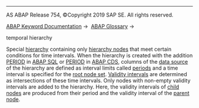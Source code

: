   

* * *

AS ABAP Release 754, ©Copyright 2019 SAP SE. All rights reserved.

[ABAP Keyword Documentation](https://help.sap.com/doc/abapdocu_754_index_htm/7.54/en-US/abenabap.htm) →  [ABAP Glossary](https://help.sap.com/doc/abapdocu_754_index_htm/7.54/en-US/abenabap_glossary.htm) → 

temporal hierarchy

Special [hierarchy](https://help.sap.com/doc/abapdocu_754_index_htm/7.54/en-US/abenhierarchy_glosry.htm "Glossary Entry") containing only [hierarchy nodes](https://help.sap.com/doc/abapdocu_754_index_htm/7.54/en-US/abenhierarchy_node_glosry.htm "Glossary Entry") that meet certain conditions for time intervals. When the hierarchy is created with the addition [PERIOD](https://help.sap.com/doc/abapdocu_754_index_htm/7.54/en-US/abenselect_hierarchy_generator.htm) in [ABAP SQL](https://help.sap.com/doc/abapdocu_754_index_htm/7.54/en-US/abenopensql.htm) or [PERIOD](https://help.sap.com/doc/abapdocu_754_index_htm/7.54/en-US/abencds_f1_define_hierarchy.htm) in [ABAP CDS](https://help.sap.com/doc/abapdocu_754_index_htm/7.54/en-US/abenabap_cds_glosry.htm "Glossary Entry"), columns of the [data source](https://help.sap.com/doc/abapdocu_754_index_htm/7.54/en-US/abendata_source_glosry.htm "Glossary Entry") of the hierarchy are defined as interval limits called [periods](https://help.sap.com/doc/abapdocu_754_index_htm/7.54/en-US/abenperiod_glosry.htm "Glossary Entry") and a time interval is specified for the [root node set](https://help.sap.com/doc/abapdocu_754_index_htm/7.54/en-US/abenroot_node_set_glosry.htm "Glossary Entry"). [Validity intervals](https://help.sap.com/doc/abapdocu_754_index_htm/7.54/en-US/abenvalidity_interval_glosry.htm "Glossary Entry") are determined as intersections of these time intervals. Only nodes with non-empty validity intervals are added to the hierarchy. Here, the validity intervals of [child nodes](https://help.sap.com/doc/abapdocu_754_index_htm/7.54/en-US/abenchild_node_glosry.htm "Glossary Entry") are produced from their period and the validity interval of the [parent node](https://help.sap.com/doc/abapdocu_754_index_htm/7.54/en-US/abenparent_node_glosry.htm "Glossary Entry").
